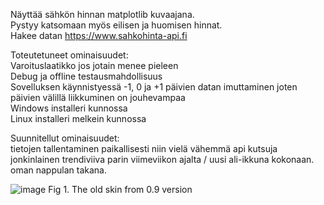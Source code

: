 Näyttää sähkön hinnan matplotlib kuvaajana.  
Pystyy katsomaan myös eilisen ja huomisen hinnat.  
Hakee datan https://www.sahkohinta-api.fi  

Toteutetuneet ominaisuudet:   
Varoituslaatikko jos jotain menee pieleen  
Debug ja offline testausmahdollisuus  
Sovelluksen käynnistyessä -1, 0 ja +1 päivien datan imuttaminen joten päivien välillä liikkuminen on jouhevampaa  
Windows installeri kunnossa  
Linux installeri melkein kunnossa  
  
Suunnitellut ominaisuudet:  
tietojen tallentaminen paikallisesti niin vielä vähemmä api kutsuja  
jonkinlainen trendiviiva parin viimeviikon ajalta / uusi ali-ikkuna kokonaan. oman nappulan takana.  


![image](https://github.com/4motionEnjoyer/sahkonhinta/assets/99203040/b0337cf8-d097-4222-a69b-3a4cfde31c1a)
Fig 1. The old skin from 0.9 version 
  

